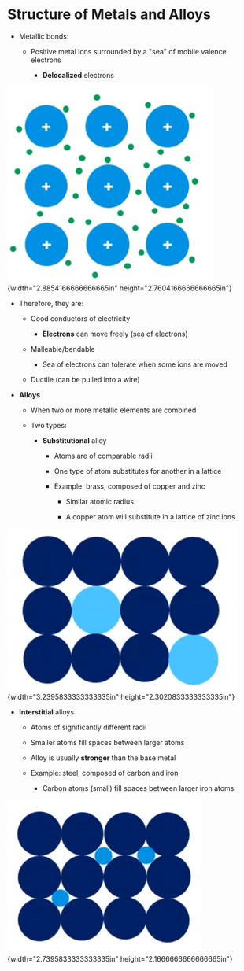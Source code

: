 # Structure of Metals and Alloys
-   Metallic bonds:

    -   Positive metal ions surrounded by a "sea" of mobile valence electrons

        -   **Delocalized** electrons

![•o.:o.O• ](../media/Unit-2-Structure-of-Metals-and-Alloys-image1.png){width="2.8854166666666665in" height="2.7604166666666665in"}
-   Therefore, they are:

    -   Good conductors of electricity

        -   **Electrons** can move freely (sea of electrons)

    -   Malleable/bendable

        -   Sea of electrons can tolerate when some ions are moved

    -   Ductile (can be pulled into a wire)
-   **Alloys**

    -   When two or more metallic elements are combined

    -   Two types:

        -   **Substitutional** alloy

            -   Atoms are of comparable radii

            -   One type of atom substitutes for another in a lattice

            -   Example: brass, composed of copper and zinc

                -   Similar atomic radius

                -   A copper atom will substitute in a lattice of zinc ions

![](../media/Unit-2-Structure-of-Metals-and-Alloys-image2.png){width="3.2395833333333335in" height="2.3020833333333335in"}
-   **Interstitial** alloys

    -   Atoms of significantly different radii

    -   Smaller atoms fill spaces between larger atoms

    -   Alloy is usually **stronger** than the base metal

    -   Example: steel, composed of carbon and iron

        -   Carbon atoms (small) fill spaces between larger iron atoms

![十十十 ](../media/Unit-2-Structure-of-Metals-and-Alloys-image3.png){width="2.7395833333333335in" height="2.1666666666666665in"}





